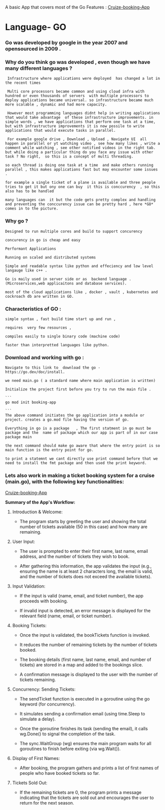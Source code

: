 A basic App that covers most of the Go Features : [Cruize-booking-App](https://github.com/LamuSamuel/go-learning/tree/main/booking-app)

# Language- GO

### Go was developed by google in the year 2007   and opensourced in 2009 .

### Why do you think go was developed , even though we have many different languages ?

     Infrastructure where applications were deployed  has changed a lot in the recent times

     Multi core processors became common and using cloud infra with hundred or even thousands of servers  with multiple processors to deploy applications became universal. so infrastructure became much more scalable , dynamic and had more capacity.
     
     However most programming languages didnt help in writing applications that would take advantage  of these infrastructure improvements. in simple words , we have applications that perform one task at a time, but with infrastructure improvements it is now possile to write applications that would execute tasks in parallel.

     For example google drive , Download , Upload , Navigate UI  all happen in parallel or yt watching video , see how many likes , write a comment while watching , see other notified videos in the right tab. but while doing a particular thing do you face any issue with other task ? No right,  so this is a concept of multi threading.

    so each thread is doing one task at a time  and make others running parallel , this makes applications fast but may encounter some issues .
    
    for example a single ticket of a plane is available and three people tries to get it but ony one can buy  it this is conccurency  , so this also has to be handled 

    many languages can  it but the code gets pretty complex and handling and preventing the conccurency issue can be pretty hard , here *GO* comes in to the picture.
   
### Why go ?

    Designed to run multiple cores and build to support concurency 

    concurency in go is cheap and easy 

    Performant Applications 

    Running on scaled and distributed systems 

    Simple and readable syntax like python and effeciency and low level langauge like c++ .
    
    Go is maily used in server side or as  backend language . (Microservices,web applicaitons and database services).
    
    most of the cloud applications like , docker , vault , kubernetes and cockroach db are written in GO.

### Characteristics of GO  : 

    simple syntax , fast build time start up and run , 

    requires  very few resources , 

    compiles easily to single binary code (machine code)

    faster than interpretted languages like python.
    
### Download and working with go :
    
    Navigate to this link to  download the go - https://go.dev/doc/install.
    
    we need main.go ( a standard name where main application is written)
    
    Initialize the project first before you try to run the main file . 

    ```
    go mod init booking-app

    ```
    The above command initiates the go application into a module or project. creates a go.mod file having the version of go.

    Everything in go is a package   , The first statment in go must be  package and the  name of package which our app is part of in our case package main 

    the next command should make go aware that where the entry point is so main function is the entry point for go.
    
    to print a statemnt we cant directly use print command before that we need to install the fmt package and then used the print keyword.  
  

### Lets also work in making a ticket booking system for a cruise (main.go), with the following key functionalities:

[Cruize-booking-App](https://github.com/LamuSamuel/go-learning/tree/main/booking-app)


**Summary of the App's Workflow:**

1. Introduction & Welcome:
   * The program starts by greeting the user and showing the total number of tickets available (50 in this case) and how many are remaining.


2. User Input:

   * The user is prompted to enter their first name, last name, email address, and the number of tickets they wish to book.

   * After gathering this information, the app validates the input (e.g., ensuring the name is at least 2 characters long, the email is valid, and the number of tickets does not exceed the available tickets).


3. Input Validation:

    * If the input is valid (name, email, and ticket number), the app proceeds with booking.

    * If invalid input is detected, an error message is displayed for the relevant field (name, email, or ticket number).


4. Booking Tickets:

    * Once the input is validated, the bookTickets function is invoked.

    * It reduces the number of remaining tickets by the number of tickets booked.

    * The booking details (first name, last name, email, and number of tickets) are stored in a map and added to the bookings slice.

    * A confirmation message is displayed to the user with the number of tickets remaining.


5. Concurrency: Sending Tickets:

   * The sendTicket function is executed in a goroutine using the go keyword (for concurrency).

   * It simulates sending a confirmation email (using time.Sleep to simulate a delay).

   * Once the goroutine finishes its task (sending the email), it calls wg.Done() to signal the completion of the task.

   * The sync.WaitGroup (wg) ensures the main program waits for all goroutines to finish before exiting (via wg.Wait()).


6. Display of First Names:

   * After booking, the program gathers and prints a list of first names of people who have booked tickets so far.


7. Tickets Sold Out:

    * If the remaining tickets are 0, the program prints a message indicating that the tickets are sold out and encourages the user to return for the next season.
